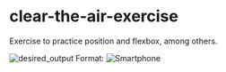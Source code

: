 # clear-the-air-exercise
Exercise to practice position and flexbox, among others.

![desired_output](/img/task_001_homepage.png)
Format: ![Smartphone](url)
